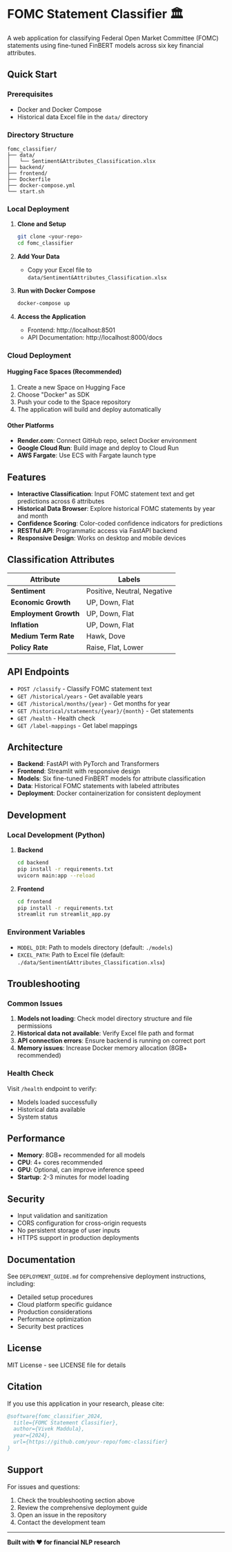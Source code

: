 # FOMC Statement Classifier 🏛️

A web application for classifying Federal Open Market Committee (FOMC) statements using fine-tuned FinBERT models across six key financial attributes.

## Quick Start

### Prerequisites
- Docker and Docker Compose
- Historical data Excel file in the `data/` directory

### Directory Structure
```
fomc_classifier/
├── data/
│   └── Sentiment&Attributes_Classification.xlsx
├── backend/
├── frontend/
├── Dockerfile
├── docker-compose.yml
└── start.sh
```

### Local Deployment

1. **Clone and Setup**
   ```bash
   git clone <your-repo>
   cd fomc_classifier
   ```

2. **Add Your Data**
   - Copy your Excel file to `data/Sentiment&Attributes_Classification.xlsx`

3. **Run with Docker Compose**
   ```bash
   docker-compose up
   ```

4. **Access the Application**
   - Frontend: http://localhost:8501
   - API Documentation: http://localhost:8000/docs

### Cloud Deployment

#### Hugging Face Spaces (Recommended)
1. Create a new Space on Hugging Face
2. Choose "Docker" as SDK
3. Push your code to the Space repository
4. The application will build and deploy automatically

#### Other Platforms
- **Render.com**: Connect GitHub repo, select Docker environment
- **Google Cloud Run**: Build image and deploy to Cloud Run
- **AWS Fargate**: Use ECS with Fargate launch type

## Features

- **Interactive Classification**: Input FOMC statement text and get predictions across 6 attributes
- **Historical Data Browser**: Explore historical FOMC statements by year and month
- **Confidence Scoring**: Color-coded confidence indicators for predictions
- **RESTful API**: Programmatic access via FastAPI backend
- **Responsive Design**: Works on desktop and mobile devices

## Classification Attributes

| Attribute | Labels |
|-----------|--------|
| **Sentiment** | Positive, Neutral, Negative |
| **Economic Growth** | UP, Down, Flat |
| **Employment Growth** | UP, Down, Flat |
| **Inflation** | UP, Down, Flat |
| **Medium Term Rate** | Hawk, Dove |
| **Policy Rate** | Raise, Flat, Lower |

## API Endpoints

- `POST /classify` - Classify FOMC statement text
- `GET /historical/years` - Get available years
- `GET /historical/months/{year}` - Get months for year
- `GET /historical/statements/{year}/{month}` - Get statements
- `GET /health` - Health check
- `GET /label-mappings` - Get label mappings

## Architecture

- **Backend**: FastAPI with PyTorch and Transformers
- **Frontend**: Streamlit with responsive design
- **Models**: Six fine-tuned FinBERT models for attribute classification
- **Data**: Historical FOMC statements with labeled attributes
- **Deployment**: Docker containerization for consistent deployment

## Development

### Local Development (Python)

1. **Backend**
   ```bash
   cd backend
   pip install -r requirements.txt
   uvicorn main:app --reload
   ```

2. **Frontend**
   ```bash
   cd frontend
   pip install -r requirements.txt
   streamlit run streamlit_app.py
   ```

### Environment Variables

- `MODEL_DIR`: Path to models directory (default: `./models`)
- `EXCEL_PATH`: Path to Excel file (default: `./data/Sentiment&Attributes_Classification.xlsx`)

## Troubleshooting

### Common Issues

1. **Models not loading**: Check model directory structure and file permissions
2. **Historical data not available**: Verify Excel file path and format
3. **API connection errors**: Ensure backend is running on correct port
4. **Memory issues**: Increase Docker memory allocation (8GB+ recommended)

### Health Check
Visit `/health` endpoint to verify:
- Models loaded successfully
- Historical data available
- System status

## Performance

- **Memory**: 8GB+ recommended for all models
- **CPU**: 4+ cores recommended
- **GPU**: Optional, can improve inference speed
- **Startup**: 2-3 minutes for model loading

## Security

- Input validation and sanitization
- CORS configuration for cross-origin requests
- No persistent storage of user inputs
- HTTPS support in production deployments

## Documentation

See `DEPLOYMENT_GUIDE.md` for comprehensive deployment instructions, including:
- Detailed setup procedures
- Cloud platform specific guidance
- Production considerations
- Performance optimization
- Security best practices

## License

MIT License - see LICENSE file for details

## Citation

If you use this application in your research, please cite:

```bibtex
@software{fomc_classifier_2024,
  title={FOMC Statement Classifier},
  author={Vivek Maddula},
  year={2024},
  url={https://github.com/your-repo/fomc-classifier}
}
```

## Support

For issues and questions:
1. Check the troubleshooting section above
2. Review the comprehensive deployment guide
3. Open an issue in the repository
4. Contact the development team

---

**Built with ❤️ for financial NLP research**


